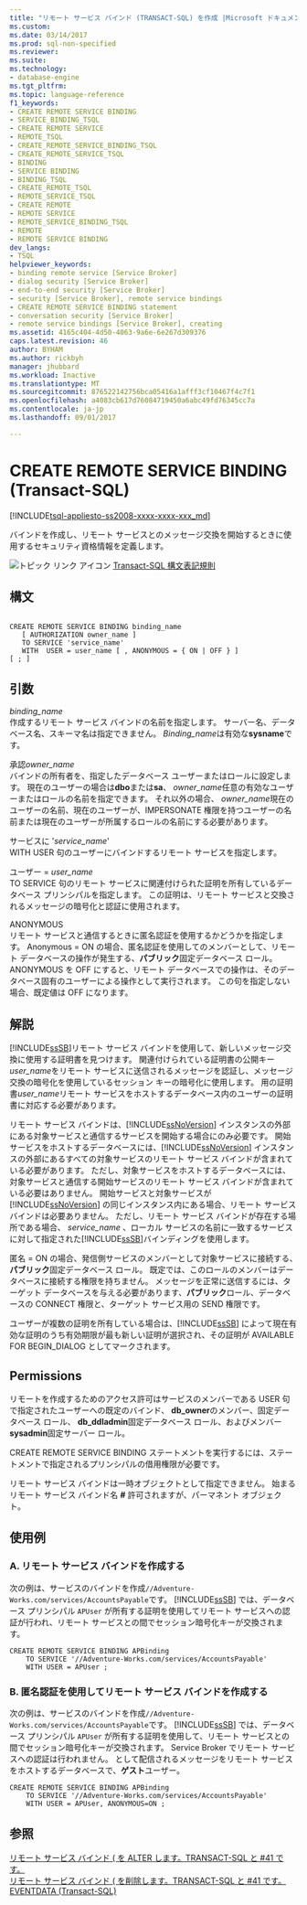 ```yaml
---
title: "リモート サービス バインド (TRANSACT-SQL) を作成 |Microsoft ドキュメント"
ms.custom: 
ms.date: 03/14/2017
ms.prod: sql-non-specified
ms.reviewer: 
ms.suite: 
ms.technology:
- database-engine
ms.tgt_pltfrm: 
ms.topic: language-reference
f1_keywords:
- CREATE REMOTE SERVICE BINDING
- SERVICE_BINDING_TSQL
- CREATE REMOTE SERVICE
- REMOTE_TSQL
- CREATE_REMOTE_SERVICE_BINDING_TSQL
- CREATE_REMOTE_SERVICE_TSQL
- BINDING
- SERVICE BINDING
- BINDING_TSQL
- CREATE_REMOTE_TSQL
- REMOTE_SERVICE_TSQL
- CREATE REMOTE
- REMOTE SERVICE
- REMOTE_SERVICE_BINDING_TSQL
- REMOTE
- REMOTE SERVICE BINDING
dev_langs:
- TSQL
helpviewer_keywords:
- binding remote service [Service Broker]
- dialog security [Service Broker]
- end-to-end security [Service Broker]
- security [Service Broker], remote service bindings
- CREATE REMOTE SERVICE BINDING statement
- conversation security [Service Broker]
- remote service bindings [Service Broker], creating
ms.assetid: 4165c404-4d50-4063-9a6e-6e267d309376
caps.latest.revision: 46
author: BYHAM
ms.author: rickbyh
manager: jhubbard
ms.workload: Inactive
ms.translationtype: MT
ms.sourcegitcommit: 876522142756bca05416a1afff3cf10467f4c7f1
ms.openlocfilehash: a4083cb617d76084719450a6abc49fd76345cc7a
ms.contentlocale: ja-jp
ms.lasthandoff: 09/01/2017

---
```

# <a name="create-remote-service-binding-transact-sql"></a>CREATE REMOTE SERVICE BINDING (Transact-SQL)
[!INCLUDE[tsql-appliesto-ss2008-xxxx-xxxx-xxx_md](../../includes/tsql-appliesto-ss2008-xxxx-xxxx-xxx-md.md)]

  バインドを作成し、リモート サービスとのメッセージ交換を開始するときに使用するセキュリティ資格情報を定義します。  
  
 ![トピック リンク アイコン](../../database-engine/configure-windows/media/topic-link.gif "トピック リンク アイコン") [Transact-SQL 構文表記規則](../../t-sql/language-elements/transact-sql-syntax-conventions-transact-sql.md)  
  
## <a name="syntax"></a>構文  
  
```  
  
CREATE REMOTE SERVICE BINDING binding_name   
   [ AUTHORIZATION owner_name ]   
   TO SERVICE 'service_name'   
   WITH  USER = user_name [ , ANONYMOUS = { ON | OFF } ]  
[ ; ]  
```  
  
## <a name="arguments"></a>引数  
 *binding_name*  
 作成するリモート サービス バインドの名前を指定します。 サーバー名、データベース名、スキーマ名は指定できません。 *Binding_name*は有効な**sysname**です。  
  
 承認*owner_name*  
 バインドの所有者を、指定したデータベース ユーザーまたはロールに設定します。 現在のユーザーの場合は**dbo**または**sa**、 *owner_name*任意の有効なユーザーまたはロールの名前を指定できます。 それ以外の場合、 *owner_name*現在のユーザーの名前、現在のユーザーが、IMPERSONATE 権限を持つユーザーの名前または現在のユーザーが所属するロールの名前にする必要があります。  
  
 サービスに '*service_name*'  
 WITH USER 句のユーザーにバインドするリモート サービスを指定します。  
  
 ユーザー = *user_name*  
 TO SERVICE 句のリモート サービスに関連付けられた証明を所有しているデータベース プリンシパルを指定します。 この証明は、リモート サービスと交換されるメッセージの暗号化と認証に使用されます。  
  
 ANONYMOUS  
 リモート サービスと通信するときに匿名認証を使用するかどうかを指定します。 Anonymous = ON の場合、匿名認証を使用してのメンバーとして、リモート データベースの操作が発生する、**パブリック**固定データベース ロール。 ANONYMOUS を OFF にすると、リモート データベースでの操作は、そのデータベース固有のユーザーによる操作として実行されます。 この句を指定しない場合、既定値は OFF になります。  
  
## <a name="remarks"></a>解説  
 [!INCLUDE[ssSB](../../includes/sssb-md.md)]リモート サービス バインドを使用して、新しいメッセージ交換に使用する証明書を見つけます。 関連付けられている証明書の公開キー *user_name*をリモート サービスに送信されるメッセージを認証し、メッセージ交換の暗号化を使用しているセッション キーの暗号化に使用します。 用の証明書*user_name*リモート サービスをホストするデータベース内のユーザーの証明書に対応する必要があります。  
  
 リモート サービス バインドは、[!INCLUDE[ssNoVersion](../../includes/ssnoversion-md.md)] インスタンスの外部にある対象サービスと通信するサービスを開始する場合にのみ必要です。 開始サービスをホストするデータベースには、[!INCLUDE[ssNoVersion](../../includes/ssnoversion-md.md)] インスタンスの外部にあるすべての対象サービスのリモート サービス バインドが含まれている必要があります。 ただし、対象サービスをホストするデータベースには、対象サービスと通信する開始サービスのリモート サービス バインドが含まれている必要はありません。 開始サービスと対象サービスが [!INCLUDE[ssNoVersion](../../includes/ssnoversion-md.md)] の同じインスタンス内にある場合、リモート サービス バインドは必要ありません。 ただし、リモート サービス バインドが存在する場所である場合、 *service_name* 、ローカル サービスの名前に一致するサービスに対して指定された[!INCLUDE[ssSB](../../includes/sssb-md.md)]バインディングを使用します。  
  
 匿名 = ON の場合、発信側サービスのメンバーとして対象サービスに接続する、**パブリック**固定データベース ロール。 既定では、このロールのメンバーはデータベースに接続する権限を持ちません。 メッセージを正常に送信するには、ターゲット データベースを与える必要があります、**パブリック**ロール、データベースの CONNECT 権限と、ターゲット サービス用の SEND 権限です。  
  
 ユーザーが複数の証明を所有している場合は、[!INCLUDE[ssSB](../../includes/sssb-md.md)] によって現在有効な証明のうち有効期限が最も新しい証明が選択され、その証明が AVAILABLE FOR BEGIN_DIALOG としてマークされます。  
  
## <a name="permissions"></a>Permissions  
 リモートを作成するためのアクセス許可はサービスのメンバーである USER 句で指定されたユーザーへの既定のバインド、 **db_owner**のメンバー、固定データベース ロール、 **db_ddladmin**固定データベース ロール、およびメンバー**sysadmin**固定サーバー ロール。  
  
 CREATE REMOTE SERVICE BINDING ステートメントを実行するには、ステートメントで指定されるプリンシパルの借用権限が必要です。  
  
 リモート サービス バインドは一時オブジェクトとして指定できません。 始まるリモート サービス バインド名 **#** 許可されますが、パーマネント オブジェクト。  
  
## <a name="examples"></a>使用例  
  
### <a name="a-creating-a-remote-service-binding"></a>A. リモート サービス バインドを作成する  
 次の例は、サービスのバインドを作成`//Adventure-Works.com/services/AccountsPayable`です。 [!INCLUDE[ssSB](../../includes/sssb-md.md)] では、データベース プリンシパル `APUser` が所有する証明を使用してリモート サービスへの認証が行われ、リモート サービスとの間でセッション暗号化キーが交換されます。  
  
```  
CREATE REMOTE SERVICE BINDING APBinding  
    TO SERVICE '//Adventure-Works.com/services/AccountsPayable'  
    WITH USER = APUser ;  
```  
  
### <a name="b-creating-a-remote-service-binding-using-anonymous-authentication"></a>B. 匿名認証を使用してリモート サービス バインドを作成する  
 次の例は、サービスのバインドを作成`//Adventure-Works.com/services/AccountsPayable`です。 [!INCLUDE[ssSB](../../includes/sssb-md.md)] では、データベース プリンシパル `APUser` が所有する証明を使用して、リモート サービスとの間でセッション暗号化キーが交換されます。 Service Broker でリモート サービスへの認証は行われません。 として配信されるメッセージをリモート サービスをホストするデータベースで、**ゲスト**ユーザー。  
  
```  
CREATE REMOTE SERVICE BINDING APBinding  
    TO SERVICE '//Adventure-Works.com/services/AccountsPayable'  
    WITH USER = APUser, ANONYMOUS=ON ;  
```  
  
## <a name="see-also"></a>参照  
 [リモート サービス バインド &#40; を ALTER します。TRANSACT-SQL と #41 です。](../../t-sql/statements/alter-remote-service-binding-transact-sql.md)   
 [リモート サービス バインド &#40; を削除します。TRANSACT-SQL と #41 です。](../../t-sql/statements/drop-remote-service-binding-transact-sql.md)   
 [EVENTDATA &#40;Transact-SQL&#41;](../../t-sql/functions/eventdata-transact-sql.md)  
  
  

